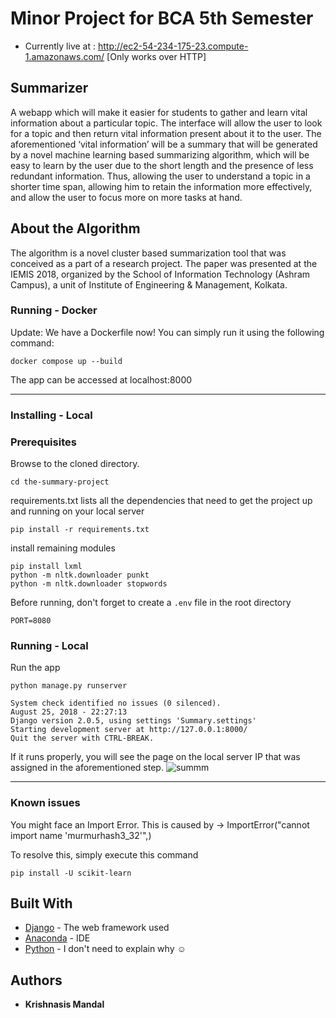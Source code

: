 # Minor Project for BCA 5th Semester
* Currently live at : http://ec2-54-234-175-23.compute-1.amazonaws.com/ [Only works over HTTP]
## Summarizer

A webapp which will make it easier for students to gather and learn vital information about a particular topic. The interface will allow the user to look for a topic and then return vital information present about it to the user. The aforementioned ‘vital information’ will be a summary that will be generated by a novel machine learning based summarizing algorithm, which will be easy to learn by the user due to the short length and the presence of less redundant information. Thus, allowing the user to understand a topic in a shorter time span, allowing him to retain the information more effectively, and allow the user to focus more on more tasks at hand.

## About the Algorithm
The algorithm is a novel cluster based summarization tool that was conceived as a part of a research project. The paper was presented at the IEMIS 2018, organized by the School of Information Technology (Ashram Campus), a unit of Institute of Engineering & Management, Kolkata.

### Running - Docker
Update: We have a Dockerfile now! You can simply run it using the following command:
```
docker compose up --build
```
The app can be accessed at localhost:8000

- --
### Installing - Local
 
### Prerequisites
Browse to the cloned directory.

```
cd the-summary-project
```
requirements.txt lists all the dependencies that need to get the project up and running on your local server
```
pip install -r requirements.txt
```
install remaining modules
```
pip install lxml
python -m nltk.downloader punkt
python -m nltk.downloader stopwords
```


Before running, don't forget to create a `.env` file in the root directory
```
PORT=8080
```

### Running - Local
Run the app
```
python manage.py runserver
```
```
System check identified no issues (0 silenced).
August 25, 2018 - 22:27:13
Django version 2.0.5, using settings 'Summary.settings'
Starting development server at http://127.0.0.1:8000/
Quit the server with CTRL-BREAK.
```

If it runs properly, you will see the page on the local server IP that was assigned in the aforementioned step.
![summm](https://user-images.githubusercontent.com/21293324/44620713-da03da80-a8b6-11e8-8daf-844311183831.png)
- --
### Known issues
You might face an Import Error.
This is caused by -> ImportError("cannot import name 'murmurhash3_32'",)

To resolve this, simply execute this command
```
pip install -U scikit-learn
```

## Built With

* [Django](https://www.djangoproject.com/) - The web framework used
* [Anaconda](https://anaconda.org/) - IDE
* [Python](https://www.python.org/) - I don't need to explain why ☺

## Authors

* **Krishnasis Mandal**
